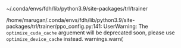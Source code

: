~/.conda/envs/fdh/lib/python3.9/site-packages/trl/trainer

/home/marugan/.conda/envs/fdh/lib/python3.9/site-packages/trl/trainer/ppo_config.py:141: UserWarning: The `optimize_cuda_cache` arguement will be deprecated soon, please use `optimize_device_cache` instead.
  warnings.warn(
